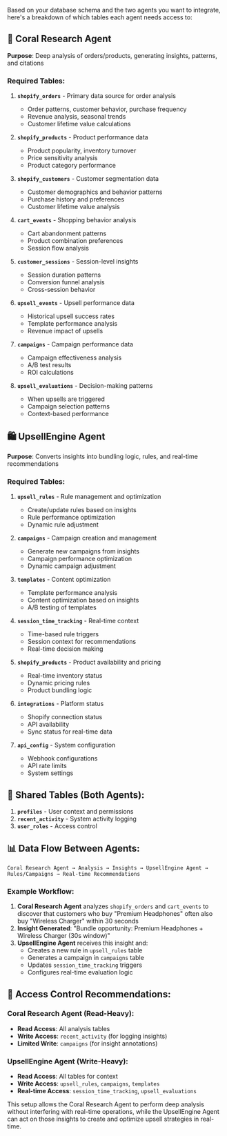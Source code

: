 Based on your database schema and the two agents you want to integrate, here's a breakdown of which tables each agent needs access to:

## 🧠 Coral Research Agent
**Purpose**: Deep analysis of orders/products, generating insights, patterns, and citations

### Required Tables:

1. **`shopify_orders`** - Primary data source for order analysis
   - Order patterns, customer behavior, purchase frequency
   - Revenue analysis, seasonal trends
   - Customer lifetime value calculations

2. **`shopify_products`** - Product performance data
   - Product popularity, inventory turnover
   - Price sensitivity analysis
   - Product category performance

3. **`shopify_customers`** - Customer segmentation data
   - Customer demographics and behavior patterns
   - Purchase history and preferences
   - Customer lifetime value analysis

4. **`cart_events`** - Shopping behavior analysis
   - Cart abandonment patterns
   - Product combination preferences
   - Session flow analysis

5. **`customer_sessions`** - Session-level insights
   - Session duration patterns
   - Conversion funnel analysis
   - Cross-session behavior

6. **`upsell_events`** - Upsell performance data
   - Historical upsell success rates
   - Template performance analysis
   - Revenue impact of upsells

7. **`campaigns`** - Campaign performance data
   - Campaign effectiveness analysis
   - A/B test results
   - ROI calculations

8. **`upsell_evaluations`** - Decision-making patterns
   - When upsells are triggered
   - Campaign selection patterns
   - Context-based performance

## 🛍️ UpsellEngine Agent
**Purpose**: Converts insights into bundling logic, rules, and real-time recommendations

### Required Tables:

1. **`upsell_rules`** - Rule management and optimization
   - Create/update rules based on insights
   - Rule performance optimization
   - Dynamic rule adjustment

2. **`campaigns`** - Campaign creation and management
   - Generate new campaigns from insights
   - Campaign performance optimization
   - Dynamic campaign adjustment

3. **`templates`** - Content optimization
   - Template performance analysis
   - Content optimization based on insights
   - A/B testing of templates

4. **`session_time_tracking`** - Real-time context
   - Time-based rule triggers
   - Session context for recommendations
   - Real-time decision making

5. **`shopify_products`** - Product availability and pricing
   - Real-time inventory status
   - Dynamic pricing rules
   - Product bundling logic

6. **`integrations`** - Platform status
   - Shopify connection status
   - API availability
   - Sync status for real-time data

7. **`api_config`** - System configuration
   - Webhook configurations
   - API rate limits
   - System settings

## 🔄 Shared Tables (Both Agents):

1. **`profiles`** - User context and permissions
2. **`recent_activity`** - System activity logging
3. **`user_roles`** - Access control

## 📊 Data Flow Between Agents:

```
Coral Research Agent → Analysis → Insights → UpsellEngine Agent → Rules/Campaigns → Real-time Recommendations
```

### Example Workflow:

1. **Coral Research Agent** analyzes `shopify_orders` and `cart_events` to discover that customers who buy "Premium Headphones" often also buy "Wireless Charger" within 30 seconds
2. **Insight Generated**: "Bundle opportunity: Premium Headphones + Wireless Charger (30s window)"
3. **UpsellEngine Agent** receives this insight and:
   - Creates a new rule in `upsell_rules` table
   - Generates a campaign in `campaigns` table
   - Updates `session_time_tracking` triggers
   - Configures real-time evaluation logic

## 🔐 Access Control Recommendations:

### Coral Research Agent (Read-Heavy):
- **Read Access**: All analysis tables
- **Write Access**: `recent_activity` (for logging insights)
- **Limited Write**: `campaigns` (for insight annotations)

### UpsellEngine Agent (Write-Heavy):
- **Read Access**: All tables for context
- **Write Access**: `upsell_rules`, `campaigns`, `templates`
- **Real-time Access**: `session_time_tracking`, `upsell_evaluations`

This setup allows the Coral Research Agent to perform deep analysis without interfering with real-time operations, while the UpsellEngine Agent can act on those insights to create and optimize upsell strategies in real-time.